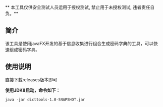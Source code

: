 ** 本工具仅供安全测试人员运用于授权测试, 禁止用于未授权测试, 违者责任自负。**

## 简介



该工具是使用javaFX开发的基于信息收集进行组合生成密码字典的工具，可以快速组成密码字典。



## 使用说明



直接下载releases版本即可

**使用JDK8启动，命令如下：**

```
java -jar dicttools-1.0-SNAPSHOT.jar 
```

